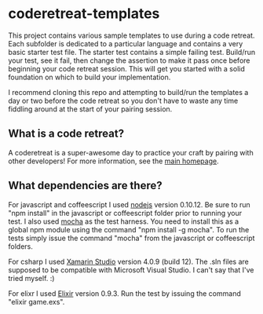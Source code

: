 coderetreat-templates
=====================
This project contains various sample templates to use during a code retreat.
Each subfolder is dedicated to a particular language and contains a very basic starter test file.
The starter test contains a simple failing test.  Build/run your test, see it fail, then change the
assertion to make it pass once before beginning your code retreat session.  This will get you started
with a solid foundation on which to build your implementation.

I recommend cloning this repo and attempting to build/run the templates a day or two before the code 
retreat so you don't have to waste any time fiddling around at the start of your pairing session.

What is a code retreat?
----------------------
A coderetreat is a super-awesome day to practice your craft by pairing with other developers!
For more information, see the [main homepage](http://coderetreat.org/).

What dependencies are there?
----------------------------
For javascript and coffeescript I used [nodejs](http://nodejs.org/) version 0.10.12.
Be sure to run "npm install" in the javascript or coffeescript folder prior to running your test.
I also used [mocha](http://visionmedia.github.io/mocha/) as the test harness.  You need to install this
as a global npm module using the command "npm install -g mocha".  To run the tests simply issue the command "mocha" from the javascript or coffeescript folders.

For csharp I used [Xamarin Studio](http://xamarin.com/) version 4.0.9 (build 12).  The .sln files are 
supposed to be compatible with Microsoft Visual Studio.  I can't say that I've tried myself.  :)

For elixr I used [Elixir](http://elixir-lang.org/) version 0.9.3.  Run the test by issuing the command "elixir game.exs".  